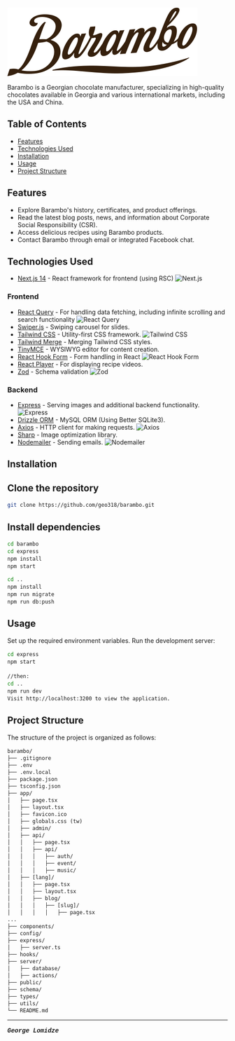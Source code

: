 ![Barambo Logo](/public/logo.svg)

Barambo is a Georgian chocolate manufacturer, specializing in high-quality chocolates available in Georgia and various international markets, including the USA and China.

## Table of Contents

- [Features](#features)
- [Technologies Used](#technologies-used)
- [Installation](#installation)
- [Usage](#usage)
- [Project Structure](#project-structure)

## Features

- Explore Barambo's history, certificates, and product offerings.
- Read the latest blog posts, news, and information about Corporate Social Responsibility (CSR).
- Access delicious recipes using Barambo products.
- Contact Barambo through email or integrated Facebook chat.

## Technologies Used

- [Next.js 14](https://nextjs.org/) - React framework for frontend (using RSC) ![Next.js](https://img.shields.io/badge/Next.js-14.0.3-blue?logo=next.js)

### Frontend

- [React Query](https://react-query.tanstack.com/) - For handling data fetching, including infinite scrolling and search functionality ![React Query](https://img.shields.io/badge/React%20Query-latest-blue?logo=react)
- [Swiper.js](https://swiperjs.com/) - Swiping carousel for slides.
- [Tailwind CSS](https://tailwindcss.com/) - Utility-first CSS framework. ![Tailwind CSS](https://img.shields.io/badge/Tailwind%20CSS-latest-blue?logo=tailwind-css)
- [Tailwind Merge](https://www.npmjs.com/package/tailwindcss-merge) - Merging Tailwind CSS styles.
- [TinyMCE](https://www.tiny.cloud/) - WYSIWYG editor for content creation.
- [React Hook Form](https://react-hook-form.com/) - Form handling in React ![React Hook Form](https://img.shields.io/badge/React%20Hook%20Form-^7.0-purple?logo=react)
- [React Player](https://cookpete.com/react-player/) - For displaying recipe videos.
- [Zod](https://github.com/colinhacks/zod) - Schema validation ![Zod](https://img.shields.io/badge/Zod-latest-purple)

### Backend

- [Express](https://expressjs.com/) - Serving images and additional backend functionality. ![Express](https://img.shields.io/badge/Express-latest-green?logo=express)
- [Drizzle ORM](https://github.com/kriasoft/node-drizzle) - MySQL ORM (Using Better SQLite3).
- [Axios](https://axios-http.com/) - HTTP client for making requests. ![Axios](https://img.shields.io/badge/Axios-latest-blue?logo=axios)
- [Sharp](https://sharp.pixelplumbing.com/) - Image optimization library.
- [Nodemailer](https://nodemailer.com/) - Sending emails. ![Nodemailer](https://img.shields.io/badge/Nodemailer-latest-blue?logo=nodemailer)

## Installation

## Clone the repository

```bash
git clone https://github.com/geo318/barambo.git
```

## Install dependencies

```bash
cd barambo
cd express
npm install
npm start
```

```bash
cd ..
npm install
npm run migrate
npm run db:push
```

## Usage

Set up the required environment variables.
Run the development server:

```bash
cd express
npm start

//then:
cd ..
npm run dev
Visit http://localhost:3200 to view the application.
```

## Project Structure

The structure of the project is organized as follows:

```
barambo/
├── .gitignore
├── .env
├── .env.local
├── package.json
├── tsconfig.json
├── app/
│   ├── page.tsx
│   ├── layout.tsx
│   ├── favicon.ico
│   ├── globals.css (tw)
│   ├── admin/
│   ├── api/
│   │   ├── page.tsx
│   │   ├── api/
│   │   │   ├── auth/
│   │   │   ├── event/
│   │   │   ├── music/
│   ├── [lang]/
│   │   ├── page.tsx
│   │   ├── layout.tsx
│   │   ├── blog/
│   │   │   ├── [slug]/
│   │   │   │   ├── page.tsx
...
├── components/
├── config/
├── express/
│   ├── server.ts
├── hooks/
├── server/
│   ├── database/
│   ├── actions/
├── public/
├── schema/
├── types/
├── utils/
└── README.md

```

---

<span style="font-family: 'Courier New', monospace;">**_George Lomidze_**</span>
